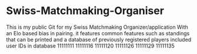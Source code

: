 # Swiss-Matchmaking-Organiser
This is my public Git for my Swiss Matchmaking Organizer/application With an Elo based bias in pairing. it features common features such as standings that can be printed and a database of previously registered players
included user IDs in database
11111111
11111116
11111120
11111126
11111129
11111135